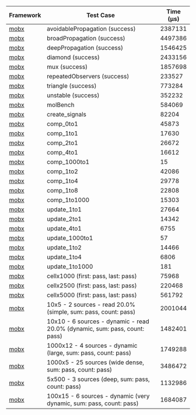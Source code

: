 | Framework | Test Case | Time (μs) |
| --- | --- | --- |
| [mobx](https://github.com/mobxjs/mobx.dart) | avoidablePropagation (success) | 2387131 |
| [mobx](https://github.com/mobxjs/mobx.dart) | broadPropagation (success) | 4497386 |
| [mobx](https://github.com/mobxjs/mobx.dart) | deepPropagation (success) | 1546425 |
| [mobx](https://github.com/mobxjs/mobx.dart) | diamond (success) | 2433156 |
| [mobx](https://github.com/mobxjs/mobx.dart) | mux (success) | 1857698 |
| [mobx](https://github.com/mobxjs/mobx.dart) | repeatedObservers (success) | 233527 |
| [mobx](https://github.com/mobxjs/mobx.dart) | triangle (success) | 773284 |
| [mobx](https://github.com/mobxjs/mobx.dart) | unstable (success) | 352232 |
| [mobx](https://github.com/mobxjs/mobx.dart) | molBench | 584069 |
| [mobx](https://github.com/mobxjs/mobx.dart) | create_signals | 82204 |
| [mobx](https://github.com/mobxjs/mobx.dart) | comp_0to1 | 45873 |
| [mobx](https://github.com/mobxjs/mobx.dart) | comp_1to1 | 17630 |
| [mobx](https://github.com/mobxjs/mobx.dart) | comp_2to1 | 26672 |
| [mobx](https://github.com/mobxjs/mobx.dart) | comp_4to1 | 16612 |
| [mobx](https://github.com/mobxjs/mobx.dart) | comp_1000to1 | 15 |
| [mobx](https://github.com/mobxjs/mobx.dart) | comp_1to2 | 42086 |
| [mobx](https://github.com/mobxjs/mobx.dart) | comp_1to4 | 29778 |
| [mobx](https://github.com/mobxjs/mobx.dart) | comp_1to8 | 22808 |
| [mobx](https://github.com/mobxjs/mobx.dart) | comp_1to1000 | 15303 |
| [mobx](https://github.com/mobxjs/mobx.dart) | update_1to1 | 27664 |
| [mobx](https://github.com/mobxjs/mobx.dart) | update_2to1 | 14342 |
| [mobx](https://github.com/mobxjs/mobx.dart) | update_4to1 | 6755 |
| [mobx](https://github.com/mobxjs/mobx.dart) | update_1000to1 | 57 |
| [mobx](https://github.com/mobxjs/mobx.dart) | update_1to2 | 14466 |
| [mobx](https://github.com/mobxjs/mobx.dart) | update_1to4 | 6806 |
| [mobx](https://github.com/mobxjs/mobx.dart) | update_1to1000 | 181 |
| [mobx](https://github.com/mobxjs/mobx.dart) | cellx1000 (first: pass, last: pass) | 75968 |
| [mobx](https://github.com/mobxjs/mobx.dart) | cellx2500 (first: pass, last: pass) | 220468 |
| [mobx](https://github.com/mobxjs/mobx.dart) | cellx5000 (first: pass, last: pass) | 561792 |
| [mobx](https://github.com/mobxjs/mobx.dart) | 10x5 - 2 sources - read 20.0% (simple, sum: pass, count: pass) | 2001044 |
| [mobx](https://github.com/mobxjs/mobx.dart) | 10x10 - 6 sources - dynamic - read 20.0% (dynamic, sum: pass, count: pass) | 1482401 |
| [mobx](https://github.com/mobxjs/mobx.dart) | 1000x12 - 4 sources - dynamic (large, sum: pass, count: pass) | 1749288 |
| [mobx](https://github.com/mobxjs/mobx.dart) | 1000x5 - 25 sources (wide dense, sum: pass, count: pass) | 3486472 |
| [mobx](https://github.com/mobxjs/mobx.dart) | 5x500 - 3 sources (deep, sum: pass, count: pass) | 1132986 |
| [mobx](https://github.com/mobxjs/mobx.dart) | 100x15 - 6 sources - dynamic (very dynamic, sum: pass, count: pass) | 1684087 |
